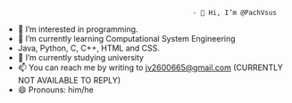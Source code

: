                                                    - 👋 Hi, I’m @PachVsus
- 👀 I’m interested in programming.
- 🌱 I’m currently learning Computational System Engineering
-  Java, Python, C, C++, HTML and CSS.
- 💞️ I’m currently studying university
- 📫 You can reach me by writing to jv2600665@gmail.com (CURRENTLY NOT AVAILABLE TO REPLY)
- 😄 Pronouns: him/he

<!---
PachVsus/PachVsus is a ✨ special ✨ repository because its `README.md` (this file) appears on your GitHub profile.
You can click the Preview link to take a look at your changes.
--->
